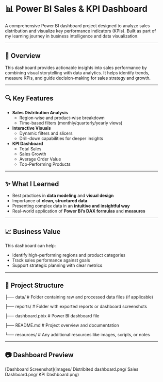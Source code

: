 # 📊 Power BI Sales & KPI Dashboard

A comprehensive Power BI dashboard project designed to analyze sales distribution and visualize key performance indicators (KPIs). Built as part of my learning journey in business intelligence and data visualization.

---

## 🌟 Overview

This dashboard provides actionable insights into sales performance by combining visual storytelling with data analytics. It helps identify trends, measure KPIs, and guide decision-making for sales strategy and growth.

---

## 🔍 Key Features

- **Sales Distribution Analysis**
  - Region-wise and product-wise breakdown
  - Time-based filters (monthly/quarterly/yearly views)
- **Interactive Visuals**
  - Dynamic filters and slicers
  - Drill-down capabilities for deeper insights
- **KPI Dashboard**
  - Total Sales
  - Sales Growth
  - Average Order Value
  - Top-Performing Products

---

## ✨ What I Learned

- Best practices in **data modeling** and **visual design**
- Importance of **clean, structured data**
- Presenting complex data in an **intuitive and insightful way**
- Real-world application of **Power BI’s DAX formulas** and **measures**

---

## 📈 Business Value

This dashboard can help:
- Identify high-performing regions and product categories
- Track sales performance against goals
- Support strategic planning with clear metrics

---

## 📁 Project Structure


├── data/                 # Folder containing raw and processed data files (if applicable)

├── reports/              # Folder with exported reports or dashboard screenshots

├── dashboard.pbix        # Power BI dashboard file

├── README.md             # Project overview and documentation

└── resources/            # Any additional resources like images, scripts, or notes

 ---

## 📷 Dashboard Preview

[Dashboard Screenshot](images/ Distribited dashboard.png/ Sales Dashboard.png/ KPI Dashboard.png)




